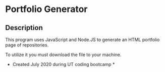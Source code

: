 # Portfolio Generator

## Description
This program uses JavaScript and Node.JS to generate an HTML portfolio page of repositories.

To utilize it you must download the file to your machine.

* Created July 2020 during UT coding bootcamp *

